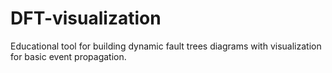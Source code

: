# DFT-visualization
Educational tool for building dynamic fault trees diagrams with visualization for basic event propagation.
